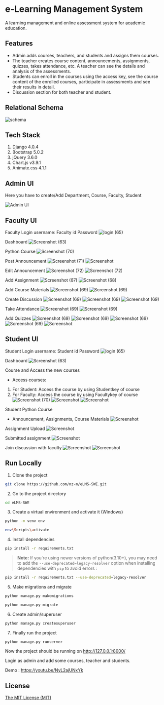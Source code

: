 # e-Learning Management System

A learning management and online assessment system for academic education.

## Features

- Admin adds courses, teachers, and students and assigns them courses.
- The teacher creates course content, announcements, assignments, quizzes, takes attendance, etc. A teacher can see the details and analysis of the assessments.
- Students can enroll in the courses using the access key, see the course content of the enrolled courses, participate in assessments and see their results in detail.
- Discussion section for both teacher and student.

## Relational Schema

![schema](https://user-images.githubusercontent.com/87283264/187967219-55bea00e-3151-488a-a4be-d2a95b9d8a5c.png)

## Tech Stack

1. Django 4.0.4
2. Bootstrap 5.0.2
3. jQuery 3.6.0
4. Chart.js v3.9.1
5. Animate.css 4.1.1

## Admin UI
Here you have to create/Add Department, Course, Faculty, Student

![Admin UI](https://github.com/KiranKumarMalik/E-Learning-Management-System-using-Django/blob/432a48963d7121f42ebafaae53c9f4fc2690ea4e/ss/Screenshot%202025-04-14%20203715.png)

## Faculty UI
Faculty Login
username: Faculty id
Password
![login (65)](https://github.com/KiranKumarMalik/E-Learning-Management-System-using-Django/blob/4b595aabc3e14875fc9521c993a77df0f89fe5c4/ss/Screenshot%202025-04-14%20205123.png)

Dashboard
![Screenshot (63)](https://github.com/KiranKumarMalik/E-Learning-Management-System-using-Django/blob/4b595aabc3e14875fc9521c993a77df0f89fe5c4/ss/Screenshot%202025-04-14%20194037.png)

Python Course
![Screenshot (70)](https://github.com/KiranKumarMalik/E-Learning-Management-System-using-Django/blob/4b595aabc3e14875fc9521c993a77df0f89fe5c4/ss/Screenshot%202025-04-14%20194758.png)

Post Announcement
![Screenshot (71)](https://github.com/KiranKumarMalik/E-Learning-Management-System-using-Django/blob/33135561cd6a7d976094a8d57d13a828dc5056cf/ss/Screenshot%202025-04-14%20194940.png)
![Screenshot](https://github.com/KiranKumarMalik/E-Learning-Management-System-using-Django/blob/4b595aabc3e14875fc9521c993a77df0f89fe5c4/ss/Screenshot%202025-04-14%20195007.png)

Edit Announcement
![Screenshot (72)](https://github.com/KiranKumarMalik/E-Learning-Management-System-using-Django/blob/4b595aabc3e14875fc9521c993a77df0f89fe5c4/ss/Screenshot%202025-04-14%20195222.png)
![Screenshot (72)](https://github.com/KiranKumarMalik/E-Learning-Management-System-using-Django/blob/4b595aabc3e14875fc9521c993a77df0f89fe5c4/ss/Screenshot%202025-04-14%20195242.png)

Add Assignment
![Screenshot (67)](https://github.com/KiranKumarMalik/E-Learning-Management-System-using-Django/blob/4b595aabc3e14875fc9521c993a77df0f89fe5c4/ss/Screenshot%202025-04-14%20200132.png)
![Screenshot (68)](https://github.com/KiranKumarMalik/E-Learning-Management-System-using-Django/blob/4b595aabc3e14875fc9521c993a77df0f89fe5c4/ss/Screenshot%202025-04-14%20200207.png)

Add Course Materials
![Screenshot (69)](https://github.com/KiranKumarMalik/E-Learning-Management-System-using-Django/blob/4b595aabc3e14875fc9521c993a77df0f89fe5c4/ss/Screenshot%202025-04-14%20200524.png)
![Screenshot (69)](https://github.com/KiranKumarMalik/E-Learning-Management-System-using-Django/blob/758a1af860973d866df4167c9a767f476c678251/ss/Screenshot%202025-04-14%20200558.png)

Create Discussion
![Screenshot (69)](https://github.com/KiranKumarMalik/E-Learning-Management-System-using-Django/blob/758a1af860973d866df4167c9a767f476c678251/ss/Screenshot%202025-04-14%20200829.png)
![Screenshot (69)](https://github.com/KiranKumarMalik/E-Learning-Management-System-using-Django/blob/758a1af860973d866df4167c9a767f476c678251/ss/Screenshot%202025-04-14%20200858.png)
![Screenshot (69)](https://github.com/KiranKumarMalik/E-Learning-Management-System-using-Django/blob/758a1af860973d866df4167c9a767f476c678251/ss/Screenshot%202025-04-14%20200922.png)

Take Attendance
![Screenshot (69)](https://github.com/KiranKumarMalik/E-Learning-Management-System-using-Django/blob/758a1af860973d866df4167c9a767f476c678251/ss/Screenshot%202025-04-14%20200946.png)
![Screenshot (69)](https://github.com/KiranKumarMalik/E-Learning-Management-System-using-Django/blob/758a1af860973d866df4167c9a767f476c678251/ss/Screenshot%202025-04-14%20201109.png)

Add Quizzes
![Screenshot (69)](https://github.com/KiranKumarMalik/E-Learning-Management-System-using-Django/blob/758a1af860973d866df4167c9a767f476c678251/ss/Screenshot%202025-04-14%20201247.png)
![Screenshot (69)](https://github.com/KiranKumarMalik/E-Learning-Management-System-using-Django/blob/758a1af860973d866df4167c9a767f476c678251/ss/Screenshot%202025-04-14%20201259.png)
![Screenshot (69)](https://github.com/KiranKumarMalik/E-Learning-Management-System-using-Django/blob/758a1af860973d866df4167c9a767f476c678251/ss/Screenshot%202025-04-14%20201614.png)
![Screenshot (69)](https://github.com/KiranKumarMalik/E-Learning-Management-System-using-Django/blob/5a2e61f329fc97af20d989b89296d9b10266310d/ss/Screenshot%202025-04-14%20211539.png)
![Screenshot](https://github.com/KiranKumarMalik/E-Learning-Management-System-using-Django/blob/5a2e61f329fc97af20d989b89296d9b10266310d/ss/Screenshot%202025-04-14%20201846.png)


## Student UI
Student Login
username: Student id
Password
![login (65)](https://github.com/KiranKumarMalik/E-Learning-Management-System-using-Django/blob/f8d0f925083e2869ad5da2c431efa26def0071d7/ss/Screenshot%202025-04-14%20202030.png)

Dashboard
![Screenshot (63)](https://github.com/KiranKumarMalik/E-Learning-Management-System-using-Django/blob/a19282b1acc4bc3ad7679003f9e0f63f15acfb2a/ss/Screenshot%202025-04-14%20202046.png)

Course and Access the new courses
- Access courses:
1. For Student: Access the course by using Studentkey of course
2. For Faculty: Access the course by using Facultykey of course
![Screenshot (70)](https://github.com/KiranKumarMalik/E-Learning-Management-System-using-Django/blob/a19282b1acc4bc3ad7679003f9e0f63f15acfb2a/ss/Screenshot%202025-04-14%20214725.png)
![Screenshot](https://github.com/KiranKumarMalik/E-Learning-Management-System-using-Django/blob/a19282b1acc4bc3ad7679003f9e0f63f15acfb2a/ss/Screenshot%202025-04-14%20215115.png)
![Screenshot](https://github.com/KiranKumarMalik/E-Learning-Management-System-using-Django/blob/a19282b1acc4bc3ad7679003f9e0f63f15acfb2a/ss/Screenshot%202025-04-14%20215131.png)

Student Python Course
- Announcement, Assignments, Course Materials
![Screenshot](https://github.com/KiranKumarMalik/E-Learning-Management-System-using-Django/blob/1e954f9d26f10628874d9ce9470214ff352b293e/ss/Screenshot%202025-04-14%20202126.png)

Assignment Upload
![Screenshot](https://github.com/KiranKumarMalik/E-Learning-Management-System-using-Django/blob/1e954f9d26f10628874d9ce9470214ff352b293e/ss/Screenshot%202025-04-14%20202602.png)

Submitted assignment
![Screenshot](https://github.com/KiranKumarMalik/E-Learning-Management-System-using-Django/blob/1e954f9d26f10628874d9ce9470214ff352b293e/ss/Screenshot%202025-04-14%20202617.png)

Join discussion with faculty
![Screenshot](https://github.com/KiranKumarMalik/E-Learning-Management-System-using-Django/blob/1e954f9d26f10628874d9ce9470214ff352b293e/ss/Screenshot%202025-04-14%20202718.png)
![Screenshot](https://github.com/KiranKumarMalik/E-Learning-Management-System-using-Django/blob/1e954f9d26f10628874d9ce9470214ff352b293e/ss/Screenshot%202025-04-14%20202818.png)


## Run Locally

1. Clone the project

```bash
git clone https://github.com/nz-m/eLMS-SWE.git
```

2. Go to the project directory

```bash
cd eLMS-SWE
```

3. Create a virtual environment and activate it (Windows)

```bash
python -m venv env
```

```bash
env\Scripts\activate
```

4. Install dependencies

```bash
pip install -r requirements.txt
```

> **Note:** If you're using newer versions of python(3.10+), you may need to add the `--use-deprecated=legacy-resolver` option when installing dependencies with `pip` to avoid errors :

```bash
pip install -r requirements.txt --use-deprecated=legacy-resolver
```

5. Make migrations and migrate

```bash
python manage.py makemigrations
```

```bash
python manage.py migrate
```

6. Create admin/superuser

```bash
python manage.py createsuperuser
```

7. Finally run the project

```bash
python manage.py runserver
```

Now the project should be running on http://127.0.0.1:8000/

Login as admin and add some courses, teacher and students.

Demo : https://youtu.be/NyL2ajUNxYk

## License

[The MIT License (MIT)](https://github.com/nz-m/eLMS-SWE/blob/main/LICENCE)
